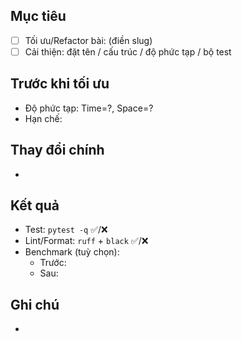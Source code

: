 ## Mục tiêu
- [ ] Tối ưu/Refactor bài: (điền slug)
- [ ] Cải thiện: đặt tên / cấu trúc / độ phức tạp / bộ test

## Trước khi tối ưu
- Độ phức tạp: Time=?, Space=?
- Hạn chế:

## Thay đổi chính
-

## Kết quả
- Test: `pytest -q` ✅/❌
- Lint/Format: `ruff` + `black` ✅/❌
- Benchmark (tuỳ chọn):
  - Trước:
  - Sau:

## Ghi chú
-
